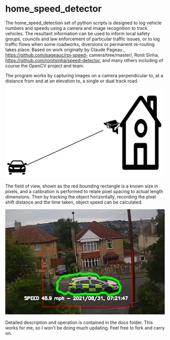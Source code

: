 # home_speed_detector
The home_speed_detection set of python scripts is designed to log vehicle numbers and speeds
using a camera and image recognition to track vehicles. The resultant information can be used to
inform local safety groups, councils and law enforcement of particular traffic issues, or to log traffic
flows when some roadworks, diversions or permanent re-routing takes place.
Based on work originally by Claude Pageau , https://github.com/pageauc/rpi-speed-
camera/tree/master/, Ronit Sinha, https://github.com/ronitsinha/speed-detector, and many others
including of course the OpenCV project and team.

The program works by capturing images on a camera perpendicular to, at a distance from and at an
elevation to, a single or dual track road.

![](/docs/Images/road.png)

The field of view, shown as the red bounding rectangle is a known size in pixels, and a calibration is
performed to relate pixel spacing to actual length dimensions. Then by tracking the object
horizontally, recording the pixel shift distance and the time taken, object speed can be calculated.

![](/docs/Images/police.png)

Detailed description and operation is contained in the docs folder.
This works for me, so I won't be doing much updating. Feel free to fork and carry on.


